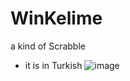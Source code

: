 # WinKelime
a kind of Scrabble
- it is in Turkish
![image](https://drive.google.com/file/d/1GdTVbWkbjU8NrTx5EV2-TYqm7Etl9Yc3/view?usp=sharing)
